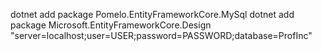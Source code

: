 dotnet add package Pomelo.EntityFrameworkCore.MySql
dotnet add package Microsoft.EntityFrameworkCore.Design
"server=localhost;user=USER;password=PASSWORD;database=ProfInc"